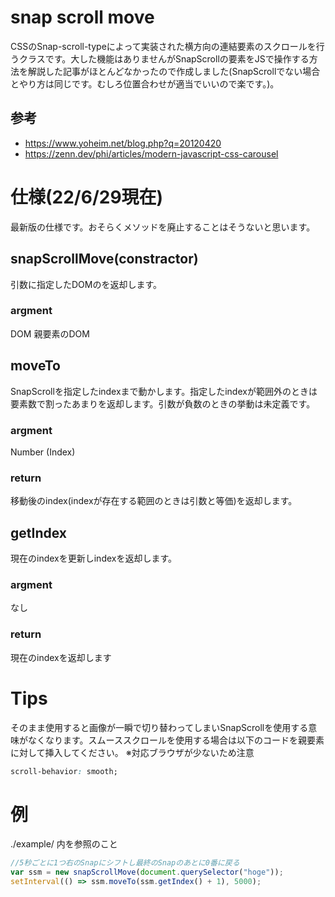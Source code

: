 # snap scroll move
CSSのSnap-scroll-typeによって実装された横方向の連結要素のスクロールを行うクラスです。大した機能はありませんがSnapScrollの要素をJSで操作する方法を解説した記事がほとんどなかったので作成しました(SnapScrollでない場合とやり方は同じです。むしろ位置合わせが適当でいいので楽です。)。

## 参考
- https://www.yoheim.net/blog.php?q=20120420
- https://zenn.dev/phi/articles/modern-javascript-css-carousel

# 仕様(22/6/29現在)
最新版の仕様です。おそらくメソッドを廃止することはそうないと思います。

## snapScrollMove(constractor)
引数に指定したDOMのを返却します。
### argment
DOM 親要素のDOM

## moveTo
SnapScrollを指定したindexまで動かします。指定したindexが範囲外のときは要素数で割ったあまりを返却します。引数が負数のときの挙動は未定義です。
### argment
Number (Index)
### return
移動後のindex(indexが存在する範囲のときは引数と等価)を返却します。

## getIndex
現在のindexを更新しindexを返却します。
### argment
なし
### return
現在のindexを返却します

## 
# Tips
そのまま使用すると画像が一瞬で切り替わってしまいSnapScrollを使用する意味がなくなります。スムーススクロールを使用する場合は以下のコードを親要素に対して挿入してください。
※対応ブラウザが少ないため注意
```CSS:smoothScroll.css
scroll-behavior: smooth;
```


# 例
./example/ 内を参照のこと
```javascript:example.js
//5秒ごとに1つ右のSnapにシフトし最終のSnapのあとに0番に戻る
var ssm = new snapScrollMove(document.querySelector("hoge"));
setInterval(() => ssm.moveTo(ssm.getIndex() + 1), 5000);
```

